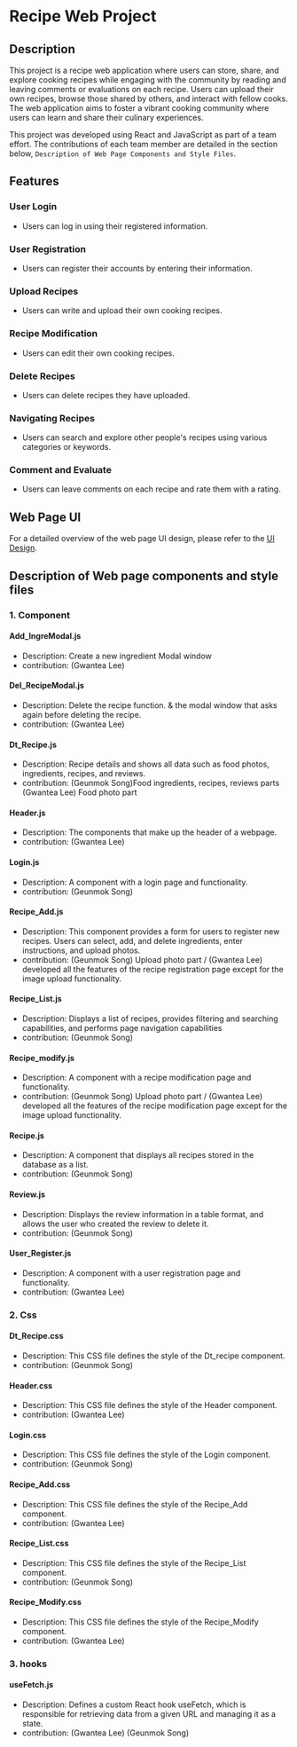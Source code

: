 # Recipe Web Project

## Description
This project is a recipe web application where users can store, share, and explore cooking recipes while engaging with the community by reading and leaving comments or evaluations on each recipe. Users can upload their own recipes, browse those shared by others, and interact with fellow cooks. The web application aims to foster a vibrant cooking community where users can learn and share their culinary experiences.

This project was developed using React and JavaScript as part of a team effort. The contributions of each team member are detailed in the section below, `Description of Web Page Components and Style Files`.

## Features

### User Login
- Users can log in using their registered information.
### User Registration
- Users can register their accounts by entering their information.
### Upload Recipes
- Users can write and upload their own cooking recipes.
### Recipe Modification
- Users can edit their own cooking recipes.
### Delete Recipes
- Users can delete recipes they have uploaded.
### Navigating Recipes
- Users can search and explore other people's recipes using various categories or keywords.
### Comment and Evaluate
- Users can leave comments on each recipe and rate them with a rating.

## Web Page UI
For a detailed overview of the web page UI design, please refer to the [UI Design](./docs/web_recipe_UI.pptx).

## Description of Web page components and style files
### 1. Component
#### Add_IngreModal.js
- Description: Create a new ingredient Modal window
- contribution: (Gwantea Lee)
#### Del_RecipeModal.js
- Description: Delete the recipe function. & the modal window that asks again before deleting the recipe.
- contribution: (Gwantea Lee)
#### Dt_Recipe.js
- Description: Recipe details and shows all data such as food photos, ingredients, recipes, and reviews.
- contribution: (Geunmok Song)Food ingredients, recipes, reviews parts (Gwantea Lee) Food photo part
#### Header.js
- Description: The components that make up the header of a webpage.
- contribution: (Gwantea Lee)
#### Login.js
- Description: A component with a login page and functionality.
- contribution: (Geunmok Song)
#### Recipe_Add.js
- Description: This component provides a form for users to register new recipes. Users can select, add, and delete ingredients, enter instructions, and upload photos.
- contribution: (Geunmok Song) Upload photo part / (Gwantea Lee) developed all the features of the recipe registration page except for the image upload functionality.
#### Recipe_List.js
- Description: Displays a list of recipes, provides filtering and searching capabilities, and performs page navigation capabilities
- contribution: (Geunmok Song)
#### Recipe_modify.js
- Description: A component with a recipe modification page and functionality.
- contribution: (Geunmok Song) Upload photo part / (Gwantea Lee) developed all the features of the recipe modification page except for the image upload functionality.
#### Recipe.js
- Description: A component that displays all recipes stored in the database as a list.
- contribution: (Geunmok Song)
#### Review.js
- Description: Displays the review information in a table format, and allows the user who created the review to delete it.
- contribution: (Geunmok Song)
#### User_Register.js
- Description: A component with a user registration page and functionality.
- contribution: (Gwantea Lee)

### 2. Css
#### Dt_Recipe.css
- Description: This CSS file defines the style of the Dt_recipe component.
- contribution: (Geunmok Song)
#### Header.css
- Description: This CSS file defines the style of the Header component.
- contribution: (Gwantea Lee)
#### Login.css
- Description: This CSS file defines the style of the Login component.
- contribution: (Geunmok Song)
#### Recipe_Add.css
- Description: This CSS file defines the style of the Recipe_Add component.
- contribution: (Gwantea Lee)
#### Recipe_List.css
- Description: This CSS file defines the style of the Recipe_List component.
- contribution: (Geunmok Song)
#### Recipe_Modify.css
- Description: This CSS file defines the style of the Recipe_Modify component.
- contribution: (Gwantea Lee)

### 3. hooks
#### useFetch.js
- Description: Defines a custom React hook useFetch, which is responsible for retrieving data from a given URL and managing it as a state.
- contribution: (Gwantea Lee) (Geunmok Song)
